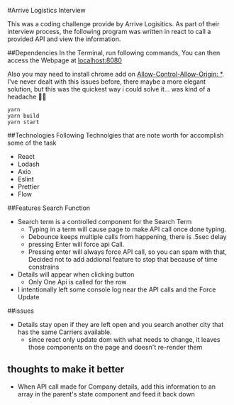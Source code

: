 #Arrive Logistics Interview

This was a coding challenge provide by Arrive Logisitics.  As part of their interview process, the following program was written in react to call a provided API and view the information.

##Dependencies
In the Terminal, run following commands,  You can then access the Webpage at  [localhost:8080](http://localhost:8080/)

Also you may need to install chrome add on [Allow-Control-Allow-Origin: *](https://chrome.google.com/webstore/detail/allow-control-allow-origi/nlfbmbojpeacfghkpbjhddihlkkiljbi/related?hl=en).  I've never dealt with this issues before, there maybe a more elegant solution, but this was the quickest way i could solve it... was kind of a headache 🤦‍♂️

``` 
yarn
yarn build
yarn start
```


##Technologies
Following Technolgies that are note worth for accomplish some of the task

* React
* Lodash
* Axio
* Eslint
* Prettier
* Flow

##Features
Search Function

* Search term is a controlled component for the Search Term
    * Typing in a term will cause page to make API call once done typing.
    * Debounce keeps multiple calls from happening, there is .5sec delay
    * pressing Enter will force api Call. 
    * Pressing enter will always force API call, so you can spam with that,  Decided not to add addional feature to stop that because of time constrains
* Details will appear when clicking button
    * Only One Api is called for the row
* I intentionally left some console log near the API calls and the Force Update


##issues

* Details stay open if they are left open and you search another city that has the same Carriers available.  
    - since react only update dom with what needs to change, it leaves those components on the page and doesn't re-render them

## thoughts to make it better

* When API call made for Company details,  add this information to an array in the parent's state component and feed it back down

